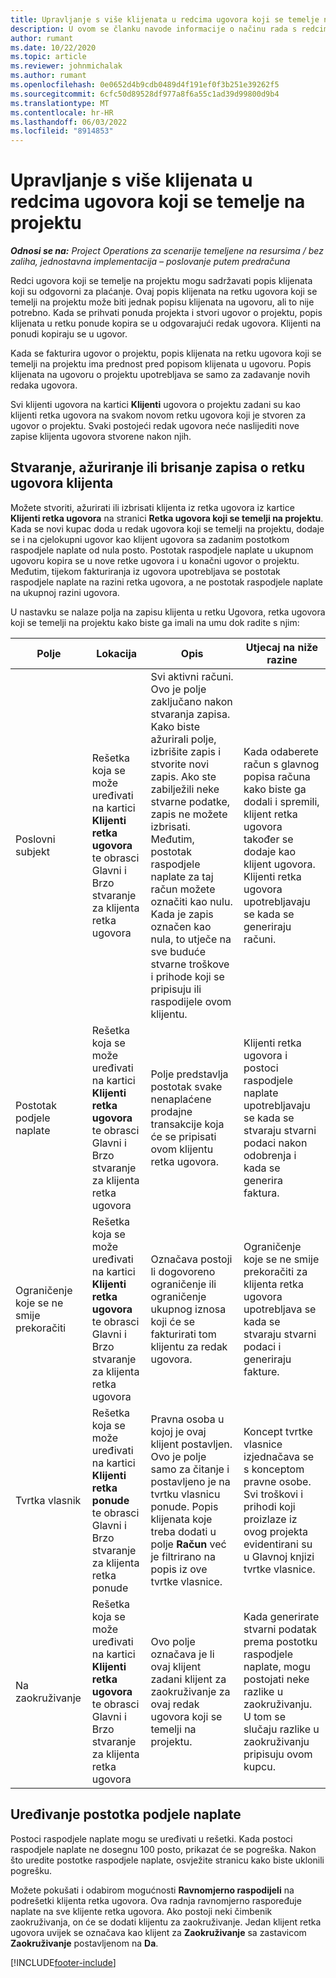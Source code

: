 ```yaml
---
title: Upravljanje s više klijenata u redcima ugovora koji se temelje na projektu
description: U ovom se članku navode informacije o načinu rada s redcima ugovora i ugovorima koji sadrže više klijenata.
author: rumant
ms.date: 10/22/2020
ms.topic: article
ms.reviewer: johnmichalak
ms.author: rumant
ms.openlocfilehash: 0e0652d4b9cdb0489d4f191ef0f3b251e39262f5
ms.sourcegitcommit: 6cfc50d89528df977a8f6a55c1ad39d99800d9b4
ms.translationtype: MT
ms.contentlocale: hr-HR
ms.lasthandoff: 06/03/2022
ms.locfileid: "8914853"
---
```

# <a name="manage-multiple-customers-on-project-based-contract-lines"></a>Upravljanje s više klijenata u redcima ugovora koji se temelje na projektu

_**Odnosi se na:** Project Operations za scenarije temeljene na resursima / bez zaliha, jednostavna implementacija – poslovanje putem predračuna_

Redci ugovora koji se temelje na projektu mogu sadržavati popis klijenata koji su odgovorni za plaćanje. Ovaj popis klijenata na retku ugovora koji se temelji na projektu može biti jednak popisu klijenata na ugovoru, ali to nije potrebno. Kada se prihvati ponuda projekta i stvori ugovor o projektu, popis klijenata u retku ponude kopira se u odgovarajući redak ugovora. Klijenti na ponudi kopiraju se u ugovor.

Kada se fakturira ugovor o projektu, popis klijenata na retku ugovora koji se temelji na projektu ima prednost pred popisom klijenata u ugovoru. Popis klijenata na ugovoru o projektu upotrebljava se samo za zadavanje novih redaka ugovora.

Svi klijenti ugovora na kartici **Klijenti** ugovora o projektu zadani su kao klijenti retka ugovora na svakom novom retku ugovora koji je stvoren za ugovor o projektu. Svaki postojeći redak ugovora neće naslijediti nove zapise klijenta ugovora stvorene nakon njih.

## <a name="create-update-or-delete-a-contract-line-customer-record"></a>Stvaranje, ažuriranje ili brisanje zapisa o retku ugovora klijenta

Možete stvoriti, ažurirati ili izbrisati klijenta iz retka ugovora iz kartice **Klijenti retka ugovora** na stranici **Retka ugovora koji se temelji na projektu**. Kada se novi kupac doda u redak ugovora koji se temelji na projektu, dodaje se i na cjelokupni ugovor kao klijent ugovora sa zadanim postotkom raspodjele naplate od nula posto. Postotak raspodjele naplate u ukupnom ugovoru kopira se u nove retke ugovora i u konačni ugovor o projektu. Međutim, tijekom fakturiranja iz ugovora upotrebljava se postotak raspodjele naplate na razini retka ugovora, a ne postotak raspodjele naplate na ukupnoj razini ugovora. 

U nastavku se nalaze polja na zapisu klijenta u retku Ugovora, retka ugovora koji se temelji na projektu kako biste ga imali na umu dok radite s njim:

| Polje | Lokacija | Opis | Utjecaj na niže razine |
| --- | --- | --- | --- |
| Poslovni subjekt | Rešetka koja se može uređivati na kartici **Klijenti retka ugovora** te obrasci Glavni i Brzo stvaranje za klijenta retka ugovora | Svi aktivni računi. Ovo je polje zaključano nakon stvaranja zapisa. Kako biste ažurirali polje, izbrišite zapis i stvorite novi zapis. Ako ste zabilježili neke stvarne podatke, zapis ne možete izbrisati. Međutim, postotak raspodjele naplate za taj račun možete označiti kao nulu. Kada je zapis označen kao nula, to utječe na sve buduće stvarne troškove i prihode koji se pripisuju ili raspodijele ovom klijentu. | Kada odaberete račun s glavnog popisa računa kako biste ga dodali i spremili, klijent retka ugovora također se dodaje kao klijent ugovora. Klijenti retka ugovora upotrebljavaju se kada se generiraju računi. |
| Postotak podjele naplate | Rešetka koja se može uređivati na kartici **Klijenti retka ugovora** te obrasci Glavni i Brzo stvaranje za klijenta retka ugovora | Polje predstavlja postotak svake nenaplaćene prodajne transakcije koja će se pripisati ovom klijentu retka ugovora. | Klijenti retka ugovora i postoci raspodjele naplate upotrebljavaju se kada se stvaraju stvarni podaci nakon odobrenja i kada se generira faktura. |
| Ograničenje koje se ne smije prekoračiti | Rešetka koja se može uređivati na kartici **Klijenti retka ugovora** te obrasci Glavni i Brzo stvaranje za klijenta retka ugovora | Označava postoji li dogovoreno ograničenje ili ograničenje ukupnog iznosa koji će se fakturirati tom klijentu za redak ugovora. | Ograničenje koje se ne smije prekoračiti za klijenta retka ugovora upotrebljava se kada se stvaraju stvarni podaci i generiraju fakture. |
| Tvrtka vlasnik | Rešetka koja se može uređivati na kartici **Klijenti retka ponude** te obrasci Glavni i Brzo stvaranje za klijenta retka ponude | Pravna osoba u kojoj je ovaj klijent postavljen. Ovo je polje samo za čitanje i postavljeno je na tvrtku vlasnicu ponude. Popis klijenata koje treba dodati u polje **Račun** već je filtrirano na popis iz ove tvrtke vlasnice. | Koncept tvrtke vlasnice izjednačava se s konceptom pravne osobe. Svi troškovi i prihodi koji proizlaze iz ovog projekta evidentirani su u Glavnoj knjizi tvrtke vlasnice. |
| Na zaokruživanje | Rešetka koja se može uređivati na kartici **Klijenti retka ugovora** te obrasci Glavni i Brzo stvaranje za klijenta retka ugovora | Ovo polje označava je li ovaj klijent zadani klijent za zaokruživanje za ovaj redak ugovora koji se temelji na projektu. | Kada generirate stvarni podatak prema postotku raspodjele naplate, mogu postojati neke razlike u zaokruživanju. U tom se slučaju razlike u zaokruživanju pripisuju ovom kupcu. |

## <a name="edit-billing-split-percentages"></a>Uređivanje postotka podjele naplate

Postoci raspodjele naplate mogu se uređivati u rešetki. Kada postoci raspodjele naplate ne dosegnu 100 posto, prikazat će se pogreška. Nakon što uredite postotke raspodjele naplate, osvježite stranicu kako biste uklonili pogrešku.

Možete pokušati i odabirom mogućnosti **Ravnomjerno raspodijeli** na podrešetki klijenta retka ugovora. Ova radnja ravnomjerno raspoređuje naplate na sve klijente retka ugovora. Ako postoji neki čimbenik zaokruživanja, on će se dodati klijentu za zaokruživanje. Jedan klijent retka ugovora uvijek se označava kao klijent za **Zaokruživanje** sa zastavicom **Zaokruživanje** postavljenom na **Da**.


[!INCLUDE[footer-include](../includes/footer-banner.md)]